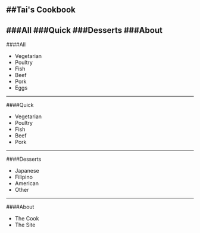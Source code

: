##Tai's Cookbook
---
###All
###Quick
###Desserts
###About
---
####All
* Vegetarian
* Poultry
* Fish
* Beef
* Pork
* Eggs

---

####Quick
* Vegetarian
* Poultry
* Fish
* Beef
* Pork

---

####Desserts
* Japanese
* Filipino
* American
* Other

----

####About
* The Cook
* The Site